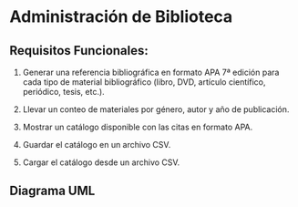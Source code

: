 # Administración de Biblioteca

## Requisitos Funcionales:

1. Generar una referencia bibliográfica en formato APA 7ª edición para cada tipo de material bibliográfico (libro, DVD, artículo científico, periódico, tesis, etc.).

2. Llevar un conteo de materiales por género, autor y año de publicación.

3. Mostrar un catálogo disponible con las citas en formato APA.

4. Guardar el catálogo en un archivo CSV.

5. Cargar el catálogo desde un archivo CSV.

## Diagrama UML

